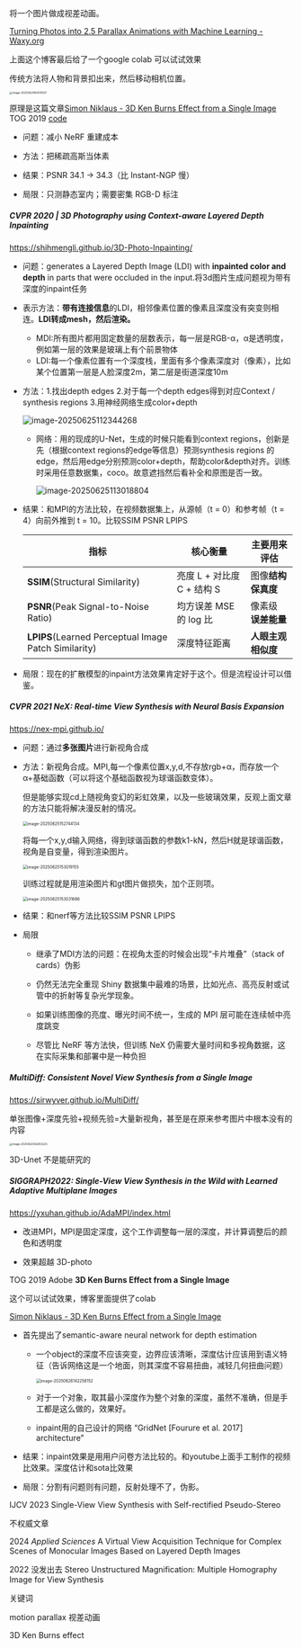 将一个图片做成视差动画。

[Turning Photos into 2.5 Parallax Animations with Machine Learning - Waxy.org](https://waxy.org/2019/11/turning-photos-into-2-5d-parallax-animations-with-machine-learning/)

上面这个博客最后给了一个google colab 可以试试效果

传统方法将人物和背景扣出来，然后移动相机位置。

<img src="D:\WorkBench\note\paper_note\2.5D\assets\image-20250624164315507.png" alt="image-20250624164315507" style="zoom:33%;" />

原理是这篇文章[Simon Niklaus - 3D Ken Burns Effect from a Single Image](https://sniklaus.com/kenburns)  TOG 2019 [code](https://github.com/sniklaus/3d-ken-burns)



- 问题：减小 NeRF 重建成本

- 方法：把稀疏高斯当体素

- 结果：PSNR 34.1 → 34.3（比 Instant-NGP 慢）

- 局限：只测静态室内；需要密集 RGB-D 标注

  

##### CVPR 2020 | 3D Photography using Context-aware Layered Depth Inpainting

https://shihmengli.github.io/3D-Photo-Inpainting/

- 问题：generates a Layered Depth Image (LDI) with **inpainted color and depth** in parts that were occluded in the input.将3d图片生成问题视为带有深度的inpaint任务

- 表示方法：**带有连接信息**的LDI，相邻像素位置的像素且深度没有突变则相连。**LDI转成mesh，然后渲染。**

  - MDI:所有图片都用固定数量的层数表示，每一层是RGB-α，α是透明度，例如第一层的效果是玻璃上有个前景物体
  - LDI:每一个像素位置有一个深度栈，里面有多个像素深度对（像素），比如某个位置第一层是人脸深度2m，第二层是街道深度10m

- 方法：1.找出depth edges 2.对于每一个depth edges得到对应Context / synthesis regions 3.用神经网络生成color+depth 

  ![image-20250625112344268](D:\WorkBench\note\paper_note\2.5D\assets\image-20250625112344268.png)

  - 网络：用的现成的U-Net，生成的时候只能看到context regions，创新是先（根据context regions的edge等信息）预测synthesis regions 的 edge，然后用edge分别预测color+depth，帮助color&depth对齐。训练时采用任意数据集，coco。故意遮挡然后看补全和原图是否一致。

    ![image-20250625113018804](D:\WorkBench\note\paper_note\2.5D\assets\image-20250625113018804.png)

- 结果：和MPI的方法比较，在视频数据集上，从源帧（t = 0）和参考帧（t = 4）向前外推到 t = 10。比较SSIM  PSNR LPIPS

  | 指标                                                 | 核心衡量                   | 主要用来评估        |
  | ---------------------------------------------------- | -------------------------- | ------------------- |
  | **SSIM**(Structural Similarity)                      | 亮度 L + 对比度 C + 结构 S | 图像**结构保真度**  |
  | **PSNR**(Peak Signal-to-Noise Ratio)                 | 均方误差 MSE 的 log 比     | 像素级 **误差能量** |
  | **LPIPS**(Learned Perceptual Image Patch Similarity) | 深度特征距离               | **人眼主观相似度**  |

- 局限：现在的扩散模型的inpaint方法效果肯定好于这个。但是流程设计可以借鉴。

##### CVPR 2021 NeX: Real-time View Synthesis with Neural Basis Expansion

https://nex-mpi.github.io/

- 问题：通过**多张图片**进行新视角合成

- 方法：新视角合成。MPI,每一个像素位置x,y,d,不存放rgb+α，而存放一个α+基础函数（可以将这个基础函数视为球谐函数变体）。

  但是能够实现cd上随视角变幻的彩虹效果，以及一些玻璃效果，反观上面文章的方法只能将解决漫反射的情况。

  <img src="D:\WorkBench\note\paper_note\2.5D\assets\image-20250625152744134.png" alt="image-20250625152744134" style="zoom:50%;" />

  将每一个x,y,d输入网络，得到球谐函数的参数k1-kN，然后H就是球谐函数，视角是自变量，得到渲染图片。

  <img src="D:\WorkBench\note\paper_note\2.5D\assets\image-20250625153019155.png" alt="image-20250625153019155" style="zoom:50%;" />

  训练过程就是用渲染图片和gt图片做损失，加个正则项。

  <img src="D:\WorkBench\note\paper_note\2.5D\assets\image-20250625153031686.png" alt="image-20250625153031686" style="zoom:50%;" />

- 结果：和nerf等方法比较SSIM  PSNR LPIPS

- 局限
  - 继承了MDI方法的问题：在视角太歪的时候会出现“卡片堆叠”（stack of cards）伪影
  
  - 仍然无法完全重现 Shiny 数据集中最难的场景，比如光点、高亮反射或试管中的折射等复杂光学现象。
  
  - 如果训练图像的亮度、曝光时间不统一，生成的 MPI 层可能在连续帧中亮度跳变
  
  - 尽管比 NeRF 等方法快，但训练 NeX 仍需要大量时间和多视角数据，这在实际采集和部署中是一种负担
  
##### MultiDiff: Consistent Novel View Synthesis from a Single Image

  https://sirwyver.github.io/MultiDiff/

  单张图像+深度先验+视频先验=大量新视角，甚至是在原来参考图片中根本没有的内容

<img src="D:\WorkBench\note\paper_note\2.5D\assets\image-20250625162853225.png"
     alt="image-20250625162853225"
     style="display: block; margin: auto; zoom: 33%;" />

  3D-Unet 不是能研究的

##### SIGGRAPH2022:  Single-View View Synthesis in the Wild with Learned Adaptive Multiplane Images

https://yxuhan.github.io/AdaMPI/index.html

- 改进MPI，MPI是固定深度，这个工作调整每一层的深度，并计算调整后的颜色和透明度

- 效果超越 3D-photo


TOG 2019 Adobe **3D Ken Burns Effect from a Single Image**

这个可以试试效果，博客里面提供了colab

[Simon Niklaus - 3D Ken Burns Effect from a Single Image](https://sniklaus.com/kenburns)

- 首先提出了semantic-aware neural network for depth estimation

  - 一个object的深度不应该突变，边界应该清晰，深度估计应该用到语义特征（告诉网络这是一个地面，则其深度不容易扭曲，减轻几何扭曲问题）

    <img src="D:\WorkBench\note\paper_note\2.5D\assets\image-20250626142256152.png" alt="image-20250626142256152" style="zoom:50%;" />

  - 对于一个对象，取其最小深度作为整个对象的深度，虽然不准确，但是手工都是这么做的，效果好。

  - inpaint用的自己设计的网络 “GridNet [Fourure et al. 2017] architecture”

- 结果：inpaint效果是用用户问卷方法比较的。和youtube上面手工制作的视频比效果。深度估计和sota比效果

- 局限：分割有问题则有问题，反射处理不了，伪影。



IJCV 2023 Single-View View Synthesis with Self-rectified Pseudo-Stereo

 

不权威文章

2024 *Applied Sciences*  A Virtual View Acquisition Technique for Complex Scenes of Monocular Images Based on Layered Depth Images

2022 没发出去 Stereo Unstructured Magnification: Multiple Homography Image for View Synthesis





关键词

motion parallax 视差动画 

3D Ken Burns effect
